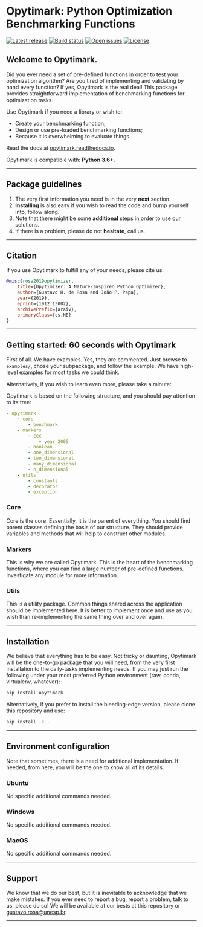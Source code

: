 # Opytimark: Python Optimization Benchmarking Functions

[![Latest release](https://img.shields.io/github/release/gugarosa/opytimark.svg)](https://github.com/gugarosa/opytimark/releases)
[![Build status](https://img.shields.io/travis/com/gugarosa/opytimark/master.svg)](https://github.com/gugarosa/opytimark/releases)
[![Open issues](https://img.shields.io/github/issues/gugarosa/opytimark.svg)](https://github.com/gugarosa/opytimark/issues)
[![License](https://img.shields.io/github/license/gugarosa/opytimark.svg)](https://github.com/gugarosa/opytimark/blob/master/LICENSE)

## Welcome to Opytimark.
Did you ever need a set of pre-defined functions in order to test your optimization algorithm? Are you tired of implementing and validating by hand every function? If yes, Opytimark is the real deal! This package provides straightforward implementation of benchmarking functions for optimization tasks.

Use Opytimark if you need a library or wish to:
* Create your benchmarking function;
* Design or use pre-loaded benchmarking functions;
* Because it is overwhelming to evaluate things.

Read the docs at [opytimark.readthedocs.io](https://opytimark.readthedocs.io).

Opytimark is compatible with: **Python 3.6+**.

---

## Package guidelines

1. The very first information you need is in the very **next** section.
2. **Installing** is also easy if you wish to read the code and bump yourself into, follow along.
3. Note that there might be some **additional** steps in order to use our solutions.
4. If there is a problem, please do not **hesitate**, call us.

---

## Citation

If you use Opytimark to fulfill any of your needs, please cite us:

```BibTex
@misc{rosa2019opytimizer,
    title={Opytimizer: A Nature-Inspired Python Optimizer},
    author={Gustavo H. de Rosa and João P. Papa},
    year={2019},
    eprint={1912.13002},
    archivePrefix={arXiv},
    primaryClass={cs.NE}
}
```

---

## Getting started: 60 seconds with Opytimark

First of all. We have examples. Yes, they are commented. Just browse to `examples/`, chose your subpackage, and follow the example. We have high-level examples for most tasks we could think.

Alternatively, if you wish to learn even more, please take a minute:

Opytimark is based on the following structure, and you should pay attention to its tree:

```yaml
- opytimark
    - core
        - benchmark
    - markers
        - cec
            - year_2005
        - boolean
        - one_dimensional
        - two_dimensional
        - many_dimensional
        - n_dimensional
    - utils
        - constants
        - decorator
        - exception
```

### Core

Core is the core. Essentially, it is the parent of everything. You should find parent classes defining the basis of our structure. They should provide variables and methods that will help to construct other modules.

### Markers

This is why we are called Opytimark. This is the heart of the benchmarking functions, where you can find a large number of pre-defined functions. Investigate any module for more information.

### Utils

This is a utility package. Common things shared across the application should be implemented here. It is better to implement once and use as you wish than re-implementing the same thing over and over again.

---

## Installation

We believe that everything has to be easy. Not tricky or daunting, Opytimark will be the one-to-go package that you will need, from the very first installation to the daily-tasks implementing needs. If you may just run the following under your most preferred Python environment (raw, conda, virtualenv, whatever):

```bash
pip install opytimark
```

Alternatively, if you prefer to install the bleeding-edge version, please clone this repository and use:

```bash
pip install -e .
```

---

## Environment configuration

Note that sometimes, there is a need for additional implementation. If needed, from here, you will be the one to know all of its details.

### Ubuntu

No specific additional commands needed.

### Windows

No specific additional commands needed.

### MacOS

No specific additional commands needed.

---

## Support

We know that we do our best, but it is inevitable to acknowledge that we make mistakes. If you ever need to report a bug, report a problem, talk to us, please do so! We will be available at our bests at this repository or gustavo.rosa@unesp.br.

---
